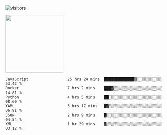 ![visitors](https://visitor-badge.glitch.me/badge?page_id=page.id)

<img height="180em" src="https://github-readme-stats.vercel.app/api?username=toadkarter&show_icons=true&hide_border=true&&count_private=true&include_all_commits=true" />

<!--START_SECTION:waka-->

```text
JavaScript                 25 hrs 24 mins  █████████████▒░░░░░░░░░░░   53.42 %
Docker                     7 hrs 2 mins    ███▓░░░░░░░░░░░░░░░░░░░░░   14.81 %
Python                     4 hrs 5 mins    ██░░░░░░░░░░░░░░░░░░░░░░░   08.60 %
YAML                       3 hrs 17 mins   █▓░░░░░░░░░░░░░░░░░░░░░░░   06.91 %
JSON                       2 hrs 9 mins    █░░░░░░░░░░░░░░░░░░░░░░░░   04.54 %
XML                        1 hr 29 mins    ▓░░░░░░░░░░░░░░░░░░░░░░░░   03.12 %
```

<!--END_SECTION:waka-->
